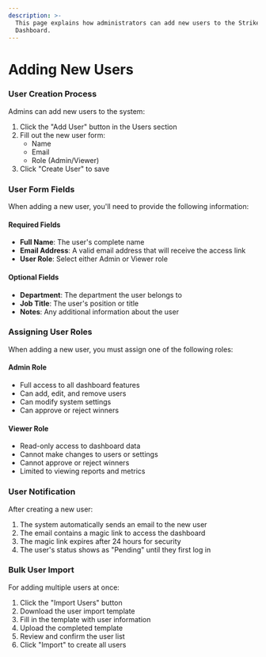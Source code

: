 ```yaml
---
description: >-
  This page explains how administrators can add new users to the Strikebot
  Dashboard.
---
```


# Adding New Users

### User Creation Process

Admins can add new users to the system:

1. Click the "Add User" button in the Users section
2. Fill out the new user form:
   * Name
   * Email
   * Role (Admin/Viewer)
3. Click "Create User" to save

### User Form Fields

When adding a new user, you'll need to provide the following information:

#### Required Fields

* **Full Name**: The user's complete name
* **Email Address**: A valid email address that will receive the access link
* **User Role**: Select either Admin or Viewer role

#### Optional Fields

* **Department**: The department the user belongs to
* **Job Title**: The user's position or title
* **Notes**: Any additional information about the user

### Assigning User Roles

When adding a new user, you must assign one of the following roles:

#### Admin Role

* Full access to all dashboard features
* Can add, edit, and remove users
* Can modify system settings
* Can approve or reject winners

#### Viewer Role

* Read-only access to dashboard data
* Cannot make changes to users or settings
* Cannot approve or reject winners
* Limited to viewing reports and metrics

### User Notification

After creating a new user:

1. The system automatically sends an email to the new user
2. The email contains a magic link to access the dashboard
3. The magic link expires after 24 hours for security
4. The user's status shows as "Pending" until they first log in

### Bulk User Import

For adding multiple users at once:

1. Click the "Import Users" button
2. Download the user import template
3. Fill in the template with user information
4. Upload the completed template
5. Review and confirm the user list
6. Click "Import" to create all users
